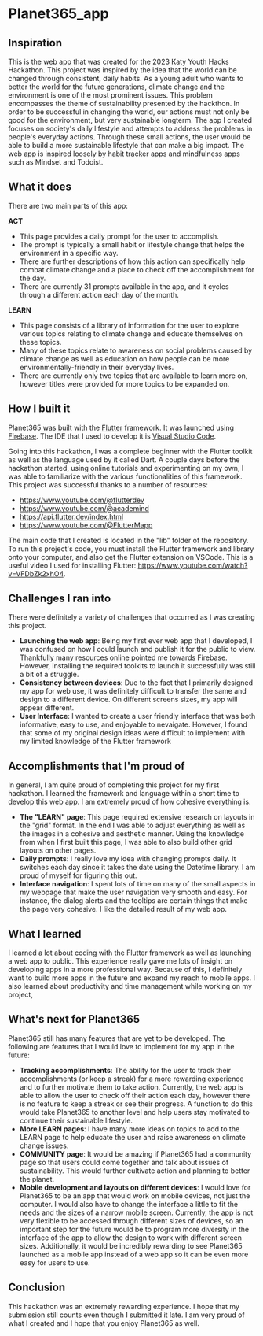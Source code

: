 # Planet365_app

## Inspiration

This is the web app that was created for the 2023 Katy Youth Hacks Hackathon. This project was inspired by the idea that the world can be changed through consistent, daily habits. As a young adult who wants to better the world for the future generations, climate change and the environment is one of the most prominent issues. This problem encompasses the theme of sustainability presented by the hackthon. In order to be successful in changing the world, our actions must not only be good for the environment, but very sustainable longterm. The app I created focuses on society's daily lifestyle and attempts to address the problems in people's everyday actions. Through these small actions, the user would be able to build a more sustainable lifestyle that can make a big impact. The web app is inspired loosely by habit tracker apps and mindfulness apps such as Mindset and Todoist.

## What it does

There are two main parts of this app:

**ACT**

- This page provides a daily prompt for the user to accomplish.
- The prompt is typically a small habit or lifestyle change that helps the environment in a specific way.
- There are further descriptions of how this action can specifically help combat climate change and a place to check off the accomplishment for the day.
- There are currently 31 prompts available in the app, and it cycles through a different action each day of the month.

**LEARN**

- This page consists of a library of information for the user to explore various topics relating to climate change and educate themselves on these topics.
- Many of these topics relate to awareness on social problems caused by climate change as well as education on how people can be more environmentally-friendly in their everyday lives.
- There are currently only two topics that are available to learn more on, however titles were provided for more topics to be expanded on.

## How I built it

Planet365 was built with the [Flutter](https://flutter.dev/?gclid=CjwKCAjw8ZKmBhArEiwAspcJ7jwlAdEnxVp5-90ODMhUwawUXVW9voYbsZU03B1jkuA5hy-L7oBsJRoChZUQAvD_BwE&gclsrc=aw.ds) framework. It was launched using [Firebase](https://firebase.google.com/?gad=1&gclid=CjwKCAjw8ZKmBhArEiwAspcJ7sh9y9FZvyDRZqst6ZYj2FhXlrtzS_Jzt4dkYO7LOrbPdY0Jtbfp3RoCXhgQAvD_BwE&gclsrc=aw.ds). The IDE that I used to develop it is [Visual Studio Code](https://code.visualstudio.com/).

Going into this hackathon, I was a complete beginner with the Flutter toolkit as well as the language used by it called Dart. A couple days before the hackathon started, using online tutorials and experimenting on my own, I was able to familiarize with the various functionalities of this framework. This project was successful thanks to a number of resources:

- https://www.youtube.com/@flutterdev
- https://www.youtube.com/@academind
- https://api.flutter.dev/index.html
- https://www.youtube.com/@FlutterMapp

The main code that I created is located in the "lib" folder of the repository. To run this project's code, you must install the Flutter framework and library onto your computer, and also get the Flutter extension on VSCode. This is a useful video I used for installing Flutter: https://www.youtube.com/watch?v=VFDbZk2xhO4.

## Challenges I ran into

There were definitely a variety of challenges that occurred as I was creating this project.

- **Launching the web app**: Being my first ever web app that I developed, I was confused on how I could launch and publish it for the public to view. Thankfully many resources online pointed me towards Firebase. However, installing the required toolkits to launch it successfully was still a bit of a struggle.
- **Consistency between devices**: Due to the fact that I primarily designed my app for web use, it was definitely difficult to transfer the same and design to a different device. On different screens sizes, my app will appear different.
- **User Interface**: I wanted to create a user friendly interface that was both informative, easy to use, and enjoyable to nevaigate. However, I found that some of my original design ideas were difficult to implement with my limited knowledge of the Flutter framework

## Accomplishments that I'm proud of

In general, I am quite proud of completing this project for my first hackathon. I learned the framework and language within a short time to develop this web app. I am extremely proud of how cohesive everything is.

- **The "LEARN" page**: This page required extensive research on layouts in the "grid" format. In the end I was able to adjust everything as well as the images in a cohesive and aesthetic manner. Using the knowledge from when I first built this page, I was able to also build other grid layouts on other pages.
- **Daily prompts**: I really love my idea with changing prompts daily. It switches each day since it takes the date using the Datetime library. I am proud of myself for figuring this out.
- **Interface navigation**: I spent lots of time on many of the small aspects in my webpage that make the user navigation very smooth and easy. For instance, the dialog alerts and the tooltips are certain things that make the page very cohesive. I like the detailed result of my web app.

## What I learned

I learned a lot about coding with the Flutter framework as well as launching a web app to public. This experience really gave me lots of insight on developing apps in a more professional way. Because of this, I definitely want to build more apps in the future and expand my reach to mobile apps. I also learned about productivity and time management while working on my project,

## What's next for Planet365

Planet365 still has many features that are yet to be developed. The following are features that I would love to implement for my app in the future:

- **Tracking accomplishments**: The ability for the user to track their accomplishments (or keep a streak) for a more rewarding experience and to further motivate them to take action. Currently, the web app is able to allow the user to check off their action each day, however there is no feature to keep a streak or see their progress. A function to do this would take Planet365 to another level and help users stay motivated to continue their sustainable lifestyle.
- **More LEARN pages**: I have many more ideas on topics to add to the LEARN page to help educate the user and raise awareness on climate change issues.
- **COMMUNITY page**: It would be amazing if Planet365 had a community page so that users could come together and talk about issues of sustainability. This would further cultivate action and planning to better the planet.
- **Mobile development and layouts on different devices**: I would love for Planet365 to be an app that would work on mobile devices, not just the computer. I would also have to change the interface a little to fit the needs and the sizes of a narrow mobile screen. Currently, the app is not very flexible to be accessed through different sizes of devices, so an important step for the future would be to program more diversity in the interface of the app to allow the design to work with different screen sizes. Additionally, it would be incredibly rewarding to see Planet365 launched as a mobile app instead of a web app so it can be even more easy for users to use.

## Conclusion

This hackathon was an extremely rewarding experience. I hope that my submission still counts even though I submitted it late. I am very proud of what I created and I hope that you enjoy Planet365 as well.
